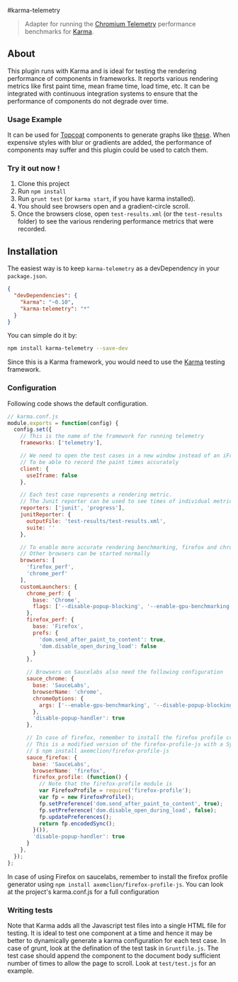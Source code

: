 #karma-telemetry

> Adapter for running the [Chromium Telemetry](http://www.chromium.org/developers/telemetry) performance benchmarks for [Karma](https://github.com/karma-runner/karma).

## About
This plugin runs with Karma and is ideal for testing the rendering performance of components in frameworks. It reports various rendering metrics like first paint time, mean frame time, load time, etc. It can be integrated with continuous integration systems to ensure that the performance of components do not degrade over time.

### Usage Example
It can be used for [Topcoat](http://topcoat.io) components to generate graphs like [these](http://bench.topcoat.io). When expensive styles with blur or gradients are added, the performance of components may suffer and this plugin could be used to catch them. 

### Try it out now !
1. Clone this project
2. Run `npm install`
3. Run `grunt test` (or `karma start`, if you have karma installed).  
4. You should see browsers open and a gradient-circle scroll.
5. Once the browsers close, open `test-results.xml` (or the `test-results` folder) to see the various rendering performance metrics that were recorded. 

## Installation

The easiest way is to keep `karma-telemetry` as a devDependency in your `package.json`.

```json
{
  "devDependencies": {
    "karma": "~0.10",
    "karma-telemetry": "*"
  }
}
```

You can simple do it by:

```bash
npm install karma-telemetry --save-dev
```

Since this is a Karma framework, you would need to use the [Karma](http://karma-runner.github.io) testing framework. 


### Configuration
Following code shows the default configuration.

```js
// karma.conf.js
module.exports = function(config) {
  config.set({
    // This is the name of the framework for running telemetry
    frameworks: ['telemetry'],

    // We need to open the test cases in a new window instead of an iFrame
    // To be able to record the paint times accurately 
    client: {
      useIframe: false
    },

    // Each test case represents a rendering metric.
    // The Junit reporter can be used to see times of individual metrics
    reporters: ['junit', 'progress'],
    junitReporter: {
      outputFile: 'test-results/test-results.xml',
      suite: ''
    },

    // To enable more accurate rendering benchmarking, firefox and chrome have to be started with special flags. 
    // Other browsers can be started normally
    browsers: [
      'firefox_perf',
      'chrome_perf'
    ],
    customLaunchers: {
      chrome_perf: {
        base: 'Chrome',
        flags: ['--disable-popup-blocking', '--enable-gpu-benchmarking', '--enable-threaded-compositing']
      },
      firefox_perf: {
        base: 'Firefox',
        prefs: {
          'dom.send_after_paint_to_content': true,
          'dom.disable_open_during_load': false
        }
      },

      // Browsers on Saucelabs also need the following configuration
      sauce_chrome: {
        base: 'SauceLabs',
        browserName: 'chrome',
        chromeOptions: {
          args: ['--enable-gpu-benchmarking', '--disable-popup-blocking', '--enable-thread-composting']
        },
        'disable-popup-handler': true
      },

      // In case of firefox, remember to install the firefox profile creator. 
      // This is a modified version of the firefox-profile-js with a Synchronous method and can be installed using
      // $ npm install axemclion/firefox-profile-js
      sauce_firefox: {
        base: 'SauceLabs',
        browserName: 'firefox',
        firefox_profile: (function() {
          // Note that the firefox-profile module is 
          var FirefoxProfile = require('firefox-profile');
          var fp = new FirefoxProfile();
          fp.setPreference('dom.send_after_paint_to_content', true);
          fp.setPreference('dom.disable_open_during_load', false);
          fp.updatePreferences();
          return fp.encodedSync();
        }()),
        'disable-popup-handler': true
      }
    },
  });
};
```

In case of using Firefox on saucelabs, remember to install the firefox profile generator using `npm install axemclion/firefox-profile-js`. You can look at the project's karma.conf.js for a full configuration

### Writing tests
Note that Karma adds all the Javascript test files into a single HTML file for testing. It is ideal to test one component at a time and hence it may be better to dynamically generate a karma configuration for each test case. In case of grunt, look at the defination of the test task in `Gruntfile.js`. 
The test case should append the component to the document body sufficient number of times to allow the page to scroll. Look at `test/test.js` for an example. 
